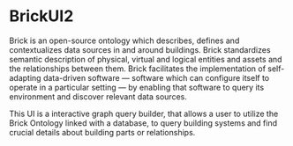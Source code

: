 # BrickUI2

Brick is an open-source ontology which describes, defines and contextualizes data sources in and around buildings. Brick standardizes semantic description of physical, virtual and logical entities and assets and the relationships between them. Brick facilitates the implementation of self-adapting data-driven software — software which can configure itself to operate in a particular setting — by enabling that software to query its environment and discover relevant data sources.

This UI is a interactive graph query builder, that allows a user to utilize the Brick Ontology linked with a database, to query building systems and find crucial details about building parts or relationships. 
